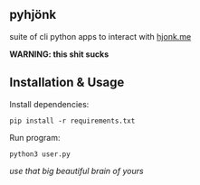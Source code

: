 ## pyhjönk

suite of cli python apps to interact with [hjonk.me](https://hjonk.me)

**WARNING: this shit sucks**

## Installation & Usage

Install dependencies:
```
pip install -r requirements.txt
```

Run program:
```
python3 user.py
```
*use that big beautiful brain of yours*
